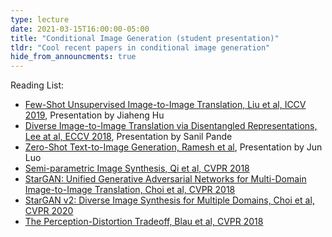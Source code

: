 ```yaml
---
type: lecture
date: 2021-03-15T16:00:00-05:00
title: "Conditional Image Generation (student presentation)"
tldr: "Cool recent papers in conditional image generation"
hide_from_announcments: true
---
```

Reading List:
- [Few-Shot Unsupervised Image-to-Image Translation, Liu et al, ICCV 2019](https://arxiv.org/abs/1905.01723), Presentation by Jiaheng Hu
- [Diverse Image-to-Image Translation via Disentangled Representations, Lee at al, ECCV 2018](https://arxiv.org/abs/1808.00948), Presentation by Sanil Pande
- [Zero-Shot Text-to-Image Generation, Ramesh et al](https://arxiv.org/abs/2102.12092), Presentation by Jun Luo
- [Semi-parametric Image Synthesis, Qi et al, CVPR 2018](https://arxiv.org/abs/1804.10992)
- [StarGAN: Unified Generative Adversarial Networks for Multi-Domain Image-to-Image Translation, Choi et al, CVPR 2018](https://arxiv.org/abs/1711.09020)
- [StarGAN v2: Diverse Image Synthesis for Multiple Domains, Choi et al, CVPR 2020](https://arxiv.org/abs/1912.01865)
- [The Perception-Distortion Tradeoff, Blau et al, CVPR 2018](https://arxiv.org/abs/1711.06077)
